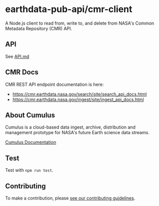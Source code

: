 # earthdata-pub-api/cmr-client

A Node.js client to read from, write to, and delete from NASA's Common Metadata Repository (CMR) API.

## API

See [API.md](./API.md)

## CMR Docs

CMR REST API endpoint documentation is here:

- <https://cmr.earthdata.nasa.gov/search/site/search_api_docs.html>
- <https://cmr.earthdata.nasa.gov/ingest/site/ingest_api_docs.html>

## About Cumulus

Cumulus is a cloud-based data ingest, archive, distribution and management prototype for NASA's future Earth science data streams.

[Cumulus Documentation](https://nasa.github.io/cumulus)

## Test

Test with `npm run test`.

## Contributing

To make a contribution, please [see our contributing guidelines](https://github.com/nasa/cumulus/blob/master/CONTRIBUTING.md).
